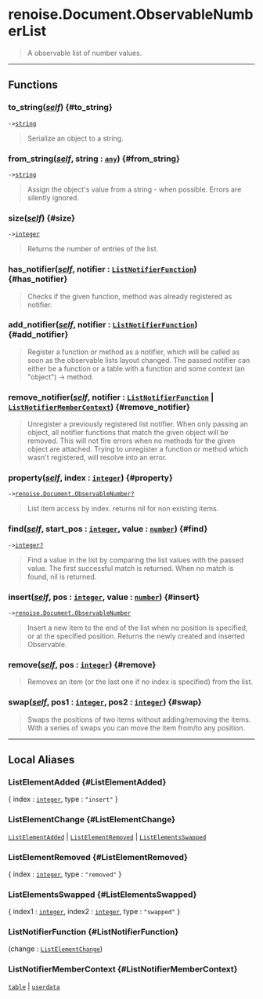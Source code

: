 # renoise.Document.ObservableNumberList  
> A observable list of number values.  

<!-- toc -->
  

---  
## Functions
### to_string([*self*](../../API/builtins/self.md)) {#to_string}
`->`[`string`](../../API/builtins/string.md)  

> Serialize an object to a string.
### from_string([*self*](../../API/builtins/self.md), string : [`any`](../../API/builtins/any.md)) {#from_string}
`->`[`string`](../../API/builtins/string.md)  

> Assign the object's value from a string - when possible. Errors are
> silently ignored.
### size([*self*](../../API/builtins/self.md)) {#size}
`->`[`integer`](../../API/builtins/integer.md)  

> Returns the number of entries of the list.
### has_notifier([*self*](../../API/builtins/self.md), notifier : [`ListNotifierFunction`](#ListNotifierFunction)) {#has_notifier}
> Checks if the given function, method was already registered as notifier.
### add_notifier([*self*](../../API/builtins/self.md), notifier : [`ListNotifierFunction`](#ListNotifierFunction)) {#add_notifier}
> Register a function or method as a notifier, which will be called as soon as
> the observable lists layout changed. The passed notifier can either be a function
> or a table with a function and some context (an "object") -> method.
### remove_notifier([*self*](../../API/builtins/self.md), notifier : [`ListNotifierFunction`](#ListNotifierFunction) | [`ListNotifierMemberContext`](#ListNotifierMemberContext)) {#remove_notifier}
> Unregister a previously registered list notifier. When only passing an object,
> all notifier functions that match the given object will be removed.
> This will not fire errors when no methods for the given object are attached.
> Trying to unregister a function or method which wasn't registered, will resolve
> into an error.
### property([*self*](../../API/builtins/self.md), index : [`integer`](../../API/builtins/integer.md)) {#property}
`->`[`renoise.Document.ObservableNumber`](../../API/renoise/renoise.Document.ObservableNumber.md)[`?`](../../API/builtins/nil.md)  

> List item access by index. returns nil for non existing items.
### find([*self*](../../API/builtins/self.md), start_pos : [`integer`](../../API/builtins/integer.md), value : [`number`](../../API/builtins/number.md)) {#find}
`->`[`integer`](../../API/builtins/integer.md)[`?`](../../API/builtins/nil.md)  

> Find a value in the list by comparing the list values with the passed
> value. The first successful match is returned. When no match is found, nil
> is returned.
### insert([*self*](../../API/builtins/self.md), pos : [`integer`](../../API/builtins/integer.md), value : [`number`](../../API/builtins/number.md)) {#insert}
`->`[`renoise.Document.ObservableNumber`](../../API/renoise/renoise.Document.ObservableNumber.md)  

> Insert a new item to the end of the list when no position is specified, or
> at the specified position. Returns the newly created and inserted Observable.
### remove([*self*](../../API/builtins/self.md), pos : [`integer`](../../API/builtins/integer.md)) {#remove}
> Removes an item (or the last one if no index is specified) from the list.
### swap([*self*](../../API/builtins/self.md), pos1 : [`integer`](../../API/builtins/integer.md), pos2 : [`integer`](../../API/builtins/integer.md)) {#swap}
> Swaps the positions of two items without adding/removing the items.
> With a series of swaps you can move the item from/to any position.  



---  
## Local Aliases  
### ListElementAdded {#ListElementAdded}
{ index : [`integer`](../../API/builtins/integer.md), type : `"insert"` }  
  
  
### ListElementChange {#ListElementChange}
[`ListElementAdded`](#ListElementAdded) | [`ListElementRemoved`](#ListElementRemoved) | [`ListElementsSwapped`](#ListElementsSwapped)  
  
  
### ListElementRemoved {#ListElementRemoved}
{ index : [`integer`](../../API/builtins/integer.md), type : `"removed"` }  
  
  
### ListElementsSwapped {#ListElementsSwapped}
{ index1 : [`integer`](../../API/builtins/integer.md), index2 : [`integer`](../../API/builtins/integer.md), type : `"swapped"` }  
  
  
### ListNotifierFunction {#ListNotifierFunction}
(change : [`ListElementChange`](#ListElementChange))  
  
  
### ListNotifierMemberContext {#ListNotifierMemberContext}
[`table`](../../API/builtins/table.md) | [`userdata`](../../API/builtins/userdata.md)  
  
  


